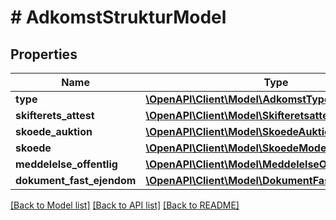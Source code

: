 # # AdkomstStrukturModel

## Properties

Name | Type | Description | Notes
------------ | ------------- | ------------- | -------------
**type** | [**\OpenAPI\Client\Model\AdkomstTypeEnum**](AdkomstTypeEnum.md) |  |
**skifterets_attest** | [**\OpenAPI\Client\Model\SkifteretsattestModel**](SkifteretsattestModel.md) |  | [optional]
**skoede_auktion** | [**\OpenAPI\Client\Model\SkoedeAuktionModel**](SkoedeAuktionModel.md) |  | [optional]
**skoede** | [**\OpenAPI\Client\Model\SkoedeModel**](SkoedeModel.md) |  | [optional]
**meddelelse_offentlig** | [**\OpenAPI\Client\Model\MeddelelseOffentligModel**](MeddelelseOffentligModel.md) |  | [optional]
**dokument_fast_ejendom** | [**\OpenAPI\Client\Model\DokumentFastEjendomModel**](DokumentFastEjendomModel.md) |  | [optional]

[[Back to Model list]](../../README.md#models) [[Back to API list]](../../README.md#endpoints) [[Back to README]](../../README.md)
